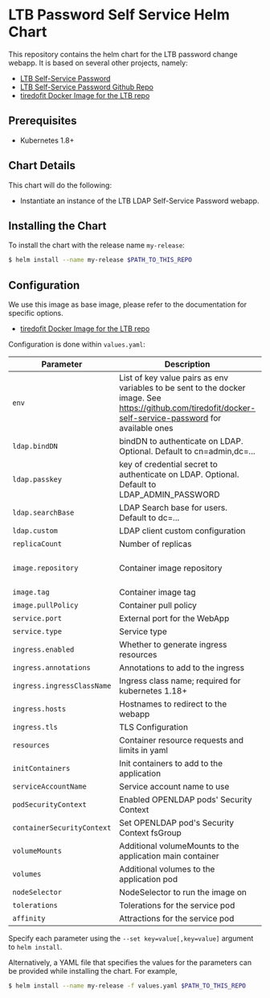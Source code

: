 # LTB Password Self Service Helm Chart

This repository contains the helm chart for the LTB password change webapp.
It is based on several other projects, namely:

- [LTB Self-Service Password](https://ltb-project.org/documentation/self-service-password)
- [LTB Self-Service Password Github Repo](https://github.com/ltb-project/self-service-password)
- [tiredofit Docker Image for the LTB repo](https://github.com/tiredofit/docker-self-service-password)

## Prerequisites

- Kubernetes 1.8+

## Chart Details

This chart will do the following:

- Instantiate an instance of the LTB LDAP Self-Service Password webapp.

## Installing the Chart

To install the chart with the release name `my-release`:

```bash
$ helm install --name my-release $PATH_TO_THIS_REPO
```

## Configuration

We use this image as base image, please refer to the documentation for specific options.

- [tiredofit Docker Image for the LTB repo](https://github.com/tiredofit/docker-self-service-password)

Configuration is done within `values.yaml`:

| Parameter                          | Description                                                                                                                               | Default                            |
| ---------------------------------- | ----------------------------------------------------------------------------------------------------------------------------------------- | ---------------------------------- |
| `env`                              | List of key value pairs as env variables to be sent to the docker image. See https://github.com/tiredofit/docker-self-service-password for available ones | `[see values.yaml]`|
| `ldap.bindDN`                      | bindDN to authenticate on LDAP. Optional. Default to cn=admin,dc=...                                                                      | ` `                                |
| `ldap.passkey`                     | key of credential secret to authenticate on LDAP. Optional. Default to LDAP_ADMIN_PASSWORD                                                | ` `                                |
| `ldap.searchBase`                  | LDAP Search base for users. Default to dc=...                                                                                             | ` `                                |
| `ldap.custom`                      | LDAP client custom configuration                                                                                                          | ` `                                |
| `replicaCount`                     | Number of replicas                                                                                                                        | `1`                                |
| `image.repository`                 | Container image repository                                                                                                                | ` tiredofit/self-service-password` |
| `image.tag`                        | Container image tag                                                                                                                       | `latest`                           |
| `image.pullPolicy`                 | Container pull policy                                                                                                                     | `Default`                          |
| `service.port`                     | External port for the WebApp                                                                                                              | `80`                               |
| `service.type`                     | Service type                                                                                                                              | `ClusterIP`                        |
| `ingress.enabled`                  | Whether to generate ingress resources                                                                                                     | `false`                            |
| `ingress.annotations`              | Annotations to add to the ingress                                                                                                         | `{}`                               |
| `ingress.ingressClassName`         | Ingress class name; required for kubernetes 1.18+                                                                                                                                                                                | `nil`                               |
| `ingress.hosts`                    | Hostnames to redirect to the webapp                                                                                                       | `[]`                               |
| `ingress.tls`                      | TLS Configuration                                                                                                                         | `[]`                               |
| `resources`                        | Container resource requests and limits in yaml                                                                                            | `{}`                               |
| `initContainers`                   | Init containers to add to the application                                                                                                 | `[]`                               |
| `serviceAccountName`               | Service account name to use                                                                                                               | ` `                                |
| `podSecurityContext`               | Enabled OPENLDAP  pods' Security Context                                                                                                  | `false`                            |
| `containerSecurityContext`         | Set OPENLDAP  pod's Security Context fsGroup                                                                                              | `false`                            |
| `volumeMounts`                     | Additional volumeMounts to the application main container                                                                                 | `[]`                               |
| `volumes`                          | Additional volumes to the application pod                                                                                                 | `[]`                               |
| `nodeSelector`                     | NodeSelector to run the image on                                                                                                          | `{}`                               |
| `tolerations`                      | Tolerations for the service pod                                                                                                           | `[]`                               |
| `affinity`                         | Attractions for the service pod                                                                                                           | `{}`                               |

Specify each parameter using the `--set key=value[,key=value]` argument to `helm install`.

Alternatively, a YAML file that specifies the values for the parameters can be provided while installing the chart. For example,

```bash
$ helm install --name my-release -f values.yaml $PATH_TO_THIS_REPO
```